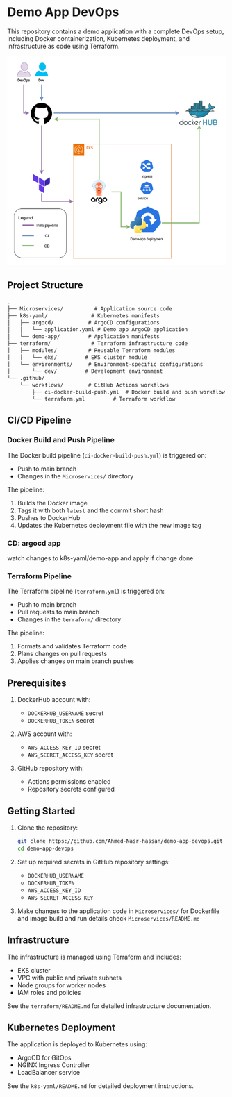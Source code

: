 # Demo App DevOps

This repository contains a demo application with a complete DevOps setup, including Docker containerization, Kubernetes deployment, and infrastructure as code using Terraform.

![Architecture Diagram](images/demo-app-devops.png)

## Project Structure

```
.
├── Microservices/          # Application source code
├── k8s-yaml/              # Kubernetes manifests
│   ├── argocd/           # ArgoCD configurations
│   │   └── application.yaml # Demo app ArgoCD application
│   └── demo-app/         # Application manifests
├── terraform/             # Terraform infrastructure code
│   ├── modules/          # Reusable Terraform modules
│   │   └── eks/         # EKS cluster module
│   └── environments/     # Environment-specific configurations
│       └── dev/         # Development environment
└── .github/
    └── workflows/        # GitHub Actions workflows
        ├── ci-docker-build-push.yml  # Docker build and push workflow
        └── terraform.yml         # Terraform workflow
```

## CI/CD Pipeline

### Docker Build and Push Pipeline

The Docker build pipeline (`ci-docker-build-push.yml`) is triggered on:
- Push to main branch
- Changes in the `Microservices/` directory

The pipeline:
1. Builds the Docker image
2. Tags it with both `latest` and the commit short hash
3. Pushes to DockerHub
4. Updates the Kubernetes deployment file with the new image tag
### CD: argocd app
watch changes to k8s-yaml/demo-app and apply if change done.
### Terraform Pipeline

The Terraform pipeline (`terraform.yml`) is triggered on:
- Push to main branch
- Pull requests to main branch
- Changes in the `terraform/` directory

The pipeline:
1. Formats and validates Terraform code
2. Plans changes on pull requests
3. Applies changes on main branch pushes

## Prerequisites

1. DockerHub account with:
   - `DOCKERHUB_USERNAME` secret
   - `DOCKERHUB_TOKEN` secret

2. AWS account with:
   - `AWS_ACCESS_KEY_ID` secret
   - `AWS_SECRET_ACCESS_KEY` secret

3. GitHub repository with:
   - Actions permissions enabled
   - Repository secrets configured

## Getting Started

1. Clone the repository:
   ```bash
   git clone https://github.com/Ahmed-Nasr-hassan/demo-app-devops.git
   cd demo-app-devops
   ```

2. Set up required secrets in GitHub repository settings:
   - `DOCKERHUB_USERNAME`
   - `DOCKERHUB_TOKEN`
   - `AWS_ACCESS_KEY_ID`
   - `AWS_SECRET_ACCESS_KEY`

3. Make changes to the application code in `Microservices/`
   for Dockerfile and image build and run details check `Microservices/README.md`

## Infrastructure

The infrastructure is managed using Terraform and includes:
- EKS cluster
- VPC with public and private subnets
- Node groups for worker nodes
- IAM roles and policies

See the `terraform/README.md` for detailed infrastructure documentation.

## Kubernetes Deployment

The application is deployed to Kubernetes using:
- ArgoCD for GitOps
- NGINX Ingress Controller
- LoadBalancer service

See the `k8s-yaml/README.md` for detailed deployment instructions.
